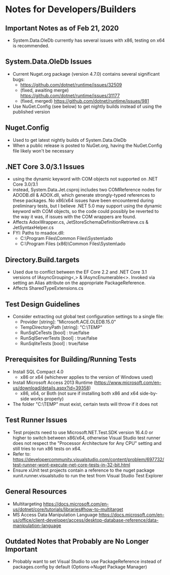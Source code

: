 # Notes for Developers/Builders

## Important Notes as of Feb 21, 2020
- System.Data.OleDb currently has several issues with x86, testing on x64 is recommended.

## System.Data.OleDb Issues
- Current Nuget.org package (version 4.7.0) contains several significant bugs:
    - https://github.com/dotnet/runtime/issues/32509
    - (fixed, awaiting merge) https://github.com/dotnet/runtime/issues/31177
    - (fixed, merged) https://github.com/dotnet/runtime/issues/981
- Use NuGet.Config (see below) to get nightly builds instead of using the published version

## Nuget.Config
- Used to get latest nightly builds of System.Data.OleDb
- When a public release is posted to NuGet.org, having the NuGet.Config file likely won't be necessary

## .NET Core 3.0/3.1 Issues
- using the dynamic keyword with COM objects not supported on .NET Core 3.0/3.1
- instead, System.Data.Jet.csproj includes two COMReference nodes for ADODB.dll & ADOX.dll, which generate strongly-typed references to these packages.  No x86/x64 issues have been encountered during preliminary tests, but I believe .NET 5.0 may support using the dynamic keyword with COM objects, so the code could possibly be reverted to the way it was, if issues with the COM wrappers are found.
- Affects AdoxWrapper.cs, JetStoreSchemaDefinitionRetrieve.cs & JetSyntaxHelper.cs
- FYI: Paths to msadox.dll:
    - C:\Program Files\Common Files\System\ado
    - C:\Program Files (x86)\Common Files\System\ado

## Directory.Build.targets
- Used due to conflict between the EF Core 2.2 and .NET Core 3.1 versions of IAsyncGrouping<,> & IAsyncEnumerable<>.  Invoked via setting an Alias attribute on the appropriate PackageReference.
- Affects SharedTypeExtensions.cs

## Test Design Guidelines
- Consider extracting out global test configuration settings to a single file:
    - Provider [string]: "Microsoft.ACE.OLEDB.15.0"
    - TempDirectoryPath [string]: "C:\TEMP"
    - RunSqlCeTests [bool] : true/false
    - RunSqlServerTests [bool] : true/false
    - RunSqliteTests [bool] : true/false

## Prerequisites for Building/Running Tests
- Install SQL Compact 4.0
  - x86 or x64 (whichever applies to the version of Windows used)
- Install Microsoft Access 2013 Runtime (https://www.microsoft.com/en-us/download/details.aspx?id=39358)
  - x86, x64, or Both (not sure if installing both x86 and x64 side-by-side works properly)
- The folder "C:\TEMP" must exist, certain tests will throw if it does not

## Test Runner Issues
- Test projects need to use Microsoft.NET.Test.SDK version 16.4.0 or higher to switch between x86/x64, otherwise Visual Studio test runner does not respect the "Processor Architecture for Any CPU" setting and still tries to run x86 tests on x64.
- Refer to: https://developercommunity.visualstudio.com/content/problem/697732/test-runner-wont-execute-net-core-tests-in-32-bit.html
- Ensure xUnit test projects contain a reference to the nuget package xunit.runner.visualstudio to run the test from Visual Studio Test Explorer

## General Resources
- Multitargeting
https://docs.microsoft.com/en-us/dotnet/core/tutorials/libraries#how-to-multitarget
- MS Access Data Manipulation Language
https://docs.microsoft.com/en-us/office/client-developer/access/desktop-database-reference/data-manipulation-language

## Outdated Notes that Probably are No Longer Important
- Probably want to set Visual Studio to use PackageReference instead of packages.config by default (Options->Nuget Package Manager)